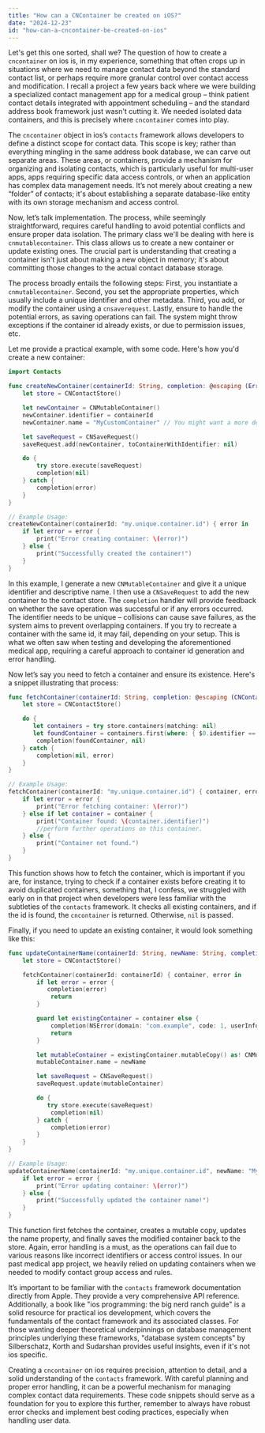 ```yaml
---
title: "How can a CNContainer be created on iOS?"
date: "2024-12-23"
id: "how-can-a-cncontainer-be-created-on-ios"
---
```


Let's get this one sorted, shall we? The question of how to create a `cncontainer` on ios is, in my experience, something that often crops up in situations where we need to manage contact data beyond the standard contact list, or perhaps require more granular control over contact access and modification. I recall a project a few years back where we were building a specialized contact management app for a medical group – think patient contact details integrated with appointment scheduling – and the standard address book framework just wasn't cutting it. We needed isolated data containers, and this is precisely where `cncontainer` comes into play.

The `cncontainer` object in ios’s `contacts` framework allows developers to define a distinct scope for contact data. This scope is key; rather than everything mingling in the same address book database, we can carve out separate areas. These areas, or containers, provide a mechanism for organizing and isolating contacts, which is particularly useful for multi-user apps, apps requiring specific data access controls, or when an application has complex data management needs. It’s not merely about creating a new “folder” of contacts; it's about establishing a separate database-like entity with its own storage mechanism and access control.

Now, let’s talk implementation. The process, while seemingly straightforward, requires careful handling to avoid potential conflicts and ensure proper data isolation. The primary class we'll be dealing with here is `cnmutablecontainer`. This class allows us to create a new container or update existing ones. The crucial part is understanding that creating a container isn't just about making a new object in memory; it's about committing those changes to the actual contact database storage.

The process broadly entails the following steps: First, you instantiate a `cnmutablecontainer`. Second, you set the appropriate properties, which usually include a unique identifier and other metadata. Third, you add, or modify the container using a `cnsaverequest`. Lastly, ensure to handle the potential errors, as saving operations can fail. The system might throw exceptions if the container id already exists, or due to permission issues, etc.

Let me provide a practical example, with some code. Here's how you'd create a new container:

```swift
import Contacts

func createNewContainer(containerId: String, completion: @escaping (Error?) -> Void) {
    let store = CNContactStore()

    let newContainer = CNMutableContainer()
    newContainer.identifier = containerId
    newContainer.name = "MyCustomContainer" // You might want a more descriptive name

    let saveRequest = CNSaveRequest()
    saveRequest.add(newContainer, toContainerWithIdentifier: nil)

    do {
        try store.execute(saveRequest)
        completion(nil)
    } catch {
        completion(error)
    }
}

// Example Usage:
createNewContainer(containerId: "my.unique.container.id") { error in
    if let error = error {
        print("Error creating container: \(error)")
    } else {
        print("Successfully created the container!")
    }
}
```

In this example, I generate a new `CNMutableContainer` and give it a unique identifier and descriptive name. I then use a `CNSaveRequest` to add the new container to the contact store. The `completion` handler will provide feedback on whether the save operation was successful or if any errors occurred. The identifier needs to be unique – collisions can cause save failures, as the system aims to prevent overlapping containers. If you try to recreate a container with the same id, it may fail, depending on your setup. This is what we often saw when testing and developing the aforementioned medical app, requiring a careful approach to container id generation and error handling.

Now let’s say you need to fetch a container and ensure its existence. Here's a snippet illustrating that process:

```swift
func fetchContainer(containerId: String, completion: @escaping (CNContainer?, Error?) -> Void) {
    let store = CNContactStore()

    do {
       let containers = try store.containers(matching: nil)
       let foundContainer = containers.first(where: { $0.identifier == containerId })
        completion(foundContainer, nil)
    } catch {
        completion(nil, error)
    }
}

// Example Usage:
fetchContainer(containerId: "my.unique.container.id") { container, error in
    if let error = error {
        print("Error fetching container: \(error)")
    } else if let container = container {
        print("Container found: \(container.identifier)")
        //perform further operations on this container.
    } else {
        print("Container not found.")
    }
}
```

This function shows how to fetch the container, which is important if you are, for instance, trying to check if a container exists before creating it to avoid duplicated containers, something that, I confess, we struggled with early on in that project when developers were less familiar with the subtleties of the `contacts` framework. It checks all existing containers, and if the id is found, the `cncontainer` is returned. Otherwise, `nil` is passed.

Finally, if you need to update an existing container, it would look something like this:

```swift
func updateContainerName(containerId: String, newName: String, completion: @escaping (Error?) -> Void) {
    let store = CNContactStore()

    fetchContainer(containerId: containerId) { container, error in
        if let error = error {
           completion(error)
            return
        }

        guard let existingContainer = container else {
            completion(NSError(domain: "com.example", code: 1, userInfo: [NSLocalizedDescriptionKey : "Container not found"]))
            return
        }

        let mutableContainer = existingContainer.mutableCopy() as! CNMutableContainer
        mutableContainer.name = newName

        let saveRequest = CNSaveRequest()
        saveRequest.update(mutableContainer)

        do {
           try store.execute(saveRequest)
            completion(nil)
        } catch {
            completion(error)
        }
    }
}

// Example Usage:
updateContainerName(containerId: "my.unique.container.id", newName: "MyUpdatedContainer") { error in
    if let error = error {
        print("Error updating container: \(error)")
    } else {
        print("Successfully updated the container name!")
    }
}
```

This function first fetches the container, creates a mutable copy, updates the name property, and finally saves the modified container back to the store. Again, error handling is a must, as the operations can fail due to various reasons like incorrect identifiers or access control issues. In our past medical app project, we heavily relied on updating containers when we needed to modify contact group access and rules.

It’s important to be familiar with the `contacts` framework documentation directly from Apple. They provide a very comprehensive API reference. Additionally, a book like "ios programming: the big nerd ranch guide" is a solid resource for practical ios development, which covers the fundamentals of the contact framework and its associated classes. For those wanting deeper theoretical underpinnings on database management principles underlying these frameworks, "database system concepts" by Silberschatz, Korth and Sudarshan provides useful insights, even if it's not ios specific.

Creating a `cncontainer` on ios requires precision, attention to detail, and a solid understanding of the `contacts` framework. With careful planning and proper error handling, it can be a powerful mechanism for managing complex contact data requirements. These code snippets should serve as a foundation for you to explore this further, remember to always have robust error checks and implement best coding practices, especially when handling user data.
